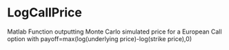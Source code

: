 # LogCallPrice

Matlab Function outputting Monte Carlo simulated price for a European Call option with payoff=max(log(underlying price)-log(strike price),0)
